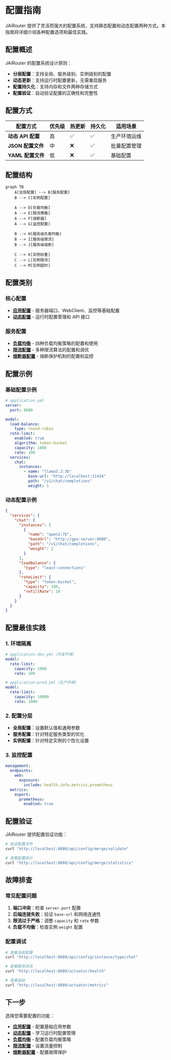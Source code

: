 # 配置指南

JAiRouter 提供了灵活而强大的配置系统，支持静态配置和动态配置两种方式。本指南将详细介绍各种配置选项和最佳实践。

## 配置概述

JAiRouter 的配置系统设计原则：

- **分层配置**：支持全局、服务级别、实例级别的配置
- **动态更新**：支持运行时配置更新，无需重启服务
- **配置持久化**：支持内存和文件两种存储方式
- **配置验证**：自动验证配置的正确性和完整性

## 配置方式

| 配置方式 | 优先级 | 热更新 | 持久化 | 适用场景 |
|----------|--------|--------|--------|----------|
| **动态 API 配置** | 高 | ✅ | ✅ | 生产环境运维 |
| **JSON 配置文件** | 中 | ❌ | ✅ | 批量配置管理 |
| **YAML 配置文件** | 低 | ❌ | ✅ | 基础配置 |

## 配置结构

```mermaid
graph TB
    A[全局配置] --> B[服务配置]
    B --> C[实例配置]
    
    A --> D[负载均衡]
    A --> E[限流策略]
    A --> F[熔断器]
    A --> G[监控配置]
    
    B --> H[服务级负载均衡]
    B --> I[服务级限流]
    B --> J[服务级熔断]
    
    C --> K[实例权重]
    C --> L[实例限流]
    C --> M[实例超时]
```

## 配置类别

### 核心配置

- **[应用配置](application-config.md)** - 服务器端口、WebClient、监控等基础配置
- **[动态配置](dynamic-config.md)** - 运行时配置管理和 API 接口

### 服务配置

- **[负载均衡](load-balancing.md)** - 四种负载均衡策略的配置和使用
- **[限流配置](rate-limiting.md)** - 多种限流算法的配置和调优
- **[熔断器配置](circuit-breaker.md)** - 熔断保护机制的配置和监控

## 配置示例

### 基础配置示例

```yaml
# application.yml
server:
  port: 8080

model:
  load-balance:
    type: round-robin
  rate-limit:
    enabled: true
    algorithm: token-bucket
    capacity: 1000
    rate: 100
  services:
    chat:
      instances:
        - name: "llama3.2:3b"
          base-url: "http://localhost:11434"
          path: "/v1/chat/completions"
          weight: 1
```

### 动态配置示例

```json
{
  "services": {
    "chat": {
      "instances": [
        {
          "name": "qwen2:7b",
          "baseUrl": "http://gpu-server:8080",
          "path": "/v1/chat/completions",
          "weight": 2
        }
      ],
      "loadBalance": {
        "type": "least-connections"
      },
      "rateLimit": {
        "type": "token-bucket",
        "capacity": 100,
        "refillRate": 10
      }
    }
  }
}
```

## 配置最佳实践

### 1. 环境隔离

```yaml
# application-dev.yml（开发环境）
model:
  rate-limit:
    capacity: 1000
    rate: 100

# application-prod.yml（生产环境）
model:
  rate-limit:
    capacity: 10000
    rate: 1000
```

### 2. 配置分层

- **全局配置**：设置默认值和通用参数
- **服务配置**：针对特定服务类型的优化
- **实例配置**：针对特定实例的个性化设置

### 3. 监控配置

```yaml
management:
  endpoints:
    web:
      exposure:
        include: health,info,metrics,prometheus
  metrics:
    export:
      prometheus:
        enabled: true
```

## 配置验证

JAiRouter 提供配置验证功能：

```bash
# 验证配置文件
curl "http://localhost:8080/api/config/merge/validate"

# 查看配置统计
curl "http://localhost:8080/api/config/merge/statistics"
```

## 故障排查

### 常见配置问题

1. **端口冲突**：检查 `server.port` 配置
2. **后端连接失败**：验证 `base-url` 和网络连通性
3. **限流过于严格**：调整 `capacity` 和 `rate` 参数
4. **负载不均衡**：检查实例 `weight` 配置

### 配置调试

```bash
# 查看当前配置
curl "http://localhost:8080/api/config/instance/type/chat"

# 查看服务状态
curl "http://localhost:8080/actuator/health"

# 查看指标
curl "http://localhost:8080/actuator/metrics"
```

## 下一步

选择您需要配置的功能：

- **[应用配置](application-config.md)** - 配置基础应用参数
- **[动态配置](dynamic-config.md)** - 学习运行时配置管理
- **[负载均衡](load-balancing.md)** - 配置负载均衡策略
- **[限流配置](rate-limiting.md)** - 设置流量控制
- **[熔断器配置](circuit-breaker.md)** - 配置故障保护